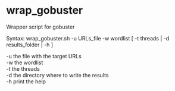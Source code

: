# wrap_gobuster

Wrapper script for gobuster<br/>

Syntax: wrap_gobuster.sh -u URLs_file  -w wordlist [ -t threads | -d results_folder | -h ]<br/>

-u     the file with the target URLs<br/>
-w     the wordlist<br/>
-t     the threads<br/>
-d     the directory where to write the results<br/>
-h     print the help<br/>
